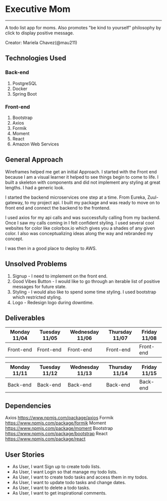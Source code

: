# Executive Mom
---
A todo list app for moms. Also promotes "be kind to yourself" philosophy by click to display positive message.

Creator:
Mariela Chavez(@mau211)

## Technologies Used

### Back-end
1. PostgreSQL
2. Docker
3. Spring Boot

### Front-end
1. Bootstrap
2. Axios
3. Formik
4. Moment
5. React
6. Amazon Web Services

## General Approach
Wireframes helped me get an initial Approach.
I started with the Front end because I am a visual learner it helped to see things begin to come to life.
I built a skeleton with components and did not implement any styling at great lengths. I had a generic look.

I started the backend microservices one step at a time. From Eureka, Zuul-gateway, to my project api.
I built my package and was ready to move on to front end and connect the backend to the frontend.

I used axios for my api calls and was successfully calling from my backend.
Once I saw my calls coming in I felt confident styling.
I used several cool websites for color like colorbox.io which gives you a shades of any given color.
I also was conceptualizing ideas along the way and rebranded my concept.

I was then in a good place to deploy to AWS.

## Unsolved Problems
1. Signup - I need to implement on the front end.
2. Good Vibes Button - I would like to go through an iterable list of positive messages for future state.
3. Styling - I would also like to spend some time styling. I used bootstrap which restricted styling.
4. Logo - Redesign logo during downtime.

## Deliverables

| Monday 11/04 | Tuesday 11/05 | Wednesday 11/06 | Thursday 11/07 | Friday 11/08 |
|--------------|---------------|-----------------|----------------|--------------|
| Front-end    | Front-end     | Front-end       | Front-end      | Front-end    |

| Monday 11/11 | Tuesday 11/12 | Wednesday 11/13 | Thursday 11/14 | Friday 11/15 |
|--------------|---------------|-----------------|----------------|--------------|
| Back-end     | Back-end      | Back-end        | Back-end       | Back-end     |

## Dependencies
Axios
https://www.npmjs.com/package/axios
Formik
https://www.npmjs.com/package/formik
Moment
https://www.npmjs.com/package/moment
Bootstrap
https://www.npmjs.com/package/bootstrap
React
https://www.npmjs.com/package/react

## User Stories
* As User, I want Sign up to create todo lists.
* As User, I want Login so that manage my todo lists.
* As User, I want to create todo tasks and access them in my todos.
* As User, I want to update todo tasks and change dates.
* As User, I want to delete a todo tasks.
* As User, I want to get inspirational comments.
